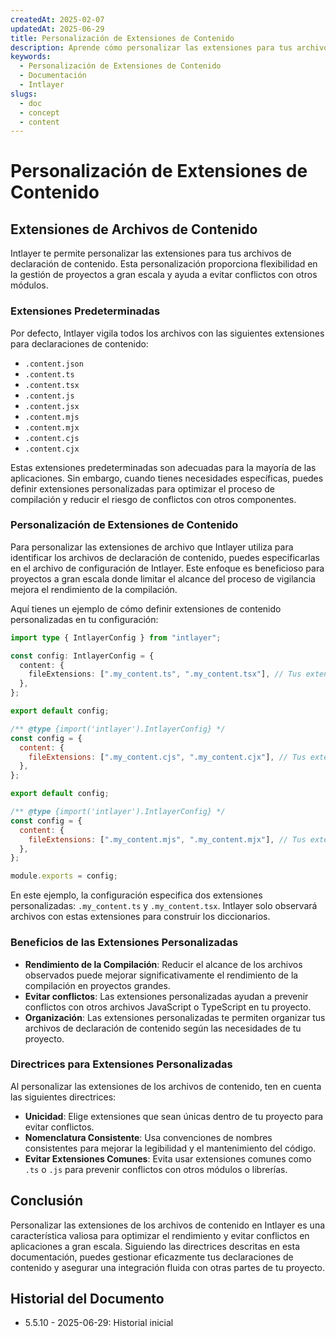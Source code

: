 ```yaml
---
createdAt: 2025-02-07
updatedAt: 2025-06-29
title: Personalización de Extensiones de Contenido
description: Aprende cómo personalizar las extensiones para tus archivos de declaración de contenido. Sigue esta documentación para implementar condiciones de manera eficiente en tu proyecto.
keywords:
  - Personalización de Extensiones de Contenido
  - Documentación
  - Intlayer
slugs:
  - doc
  - concept
  - content
---
```


# Personalización de Extensiones de Contenido

## Extensiones de Archivos de Contenido

Intlayer te permite personalizar las extensiones para tus archivos de declaración de contenido. Esta personalización proporciona flexibilidad en la gestión de proyectos a gran escala y ayuda a evitar conflictos con otros módulos.

### Extensiones Predeterminadas

Por defecto, Intlayer vigila todos los archivos con las siguientes extensiones para declaraciones de contenido:

- `.content.json`
- `.content.ts`
- `.content.tsx`
- `.content.js`
- `.content.jsx`
- `.content.mjs`
- `.content.mjx`
- `.content.cjs`
- `.content.cjx`

Estas extensiones predeterminadas son adecuadas para la mayoría de las aplicaciones. Sin embargo, cuando tienes necesidades específicas, puedes definir extensiones personalizadas para optimizar el proceso de compilación y reducir el riesgo de conflictos con otros componentes.

### Personalización de Extensiones de Contenido

Para personalizar las extensiones de archivo que Intlayer utiliza para identificar los archivos de declaración de contenido, puedes especificarlas en el archivo de configuración de Intlayer. Este enfoque es beneficioso para proyectos a gran escala donde limitar el alcance del proceso de vigilancia mejora el rendimiento de la compilación.

Aquí tienes un ejemplo de cómo definir extensiones de contenido personalizadas en tu configuración:

```typescript fileName="intlayer.config.ts" codeFormat="typescript"
import type { IntlayerConfig } from "intlayer";

const config: IntlayerConfig = {
  content: {
    fileExtensions: [".my_content.ts", ".my_content.tsx"], // Tus extensiones personalizadas
  },
};

export default config;
```

```javascript fileName="intlayer.config.mjs" codeFormat="esm"
/** @type {import('intlayer').IntlayerConfig} */
const config = {
  content: {
    fileExtensions: [".my_content.cjs", ".my_content.cjx"], // Tus extensiones personalizadas
  },
};

export default config;
```

```javascript fileName="intlayer.config.cjs" codeFormat="commonjs"
/** @type {import('intlayer').IntlayerConfig} */
const config = {
  content: {
    fileExtensions: [".my_content.mjs", ".my_content.mjx"], // Tus extensiones personalizadas
  },
};

module.exports = config;
```

En este ejemplo, la configuración especifica dos extensiones personalizadas: `.my_content.ts` y `.my_content.tsx`. Intlayer solo observará archivos con estas extensiones para construir los diccionarios.

### Beneficios de las Extensiones Personalizadas

- **Rendimiento de la Compilación**: Reducir el alcance de los archivos observados puede mejorar significativamente el rendimiento de la compilación en proyectos grandes.
- **Evitar conflictos**: Las extensiones personalizadas ayudan a prevenir conflictos con otros archivos JavaScript o TypeScript en tu proyecto.
- **Organización**: Las extensiones personalizadas te permiten organizar tus archivos de declaración de contenido según las necesidades de tu proyecto.

### Directrices para Extensiones Personalizadas

Al personalizar las extensiones de los archivos de contenido, ten en cuenta las siguientes directrices:

- **Unicidad**: Elige extensiones que sean únicas dentro de tu proyecto para evitar conflictos.
- **Nomenclatura Consistente**: Usa convenciones de nombres consistentes para mejorar la legibilidad y el mantenimiento del código.
- **Evitar Extensiones Comunes**: Evita usar extensiones comunes como `.ts` o `.js` para prevenir conflictos con otros módulos o librerías.

## Conclusión

Personalizar las extensiones de los archivos de contenido en Intlayer es una característica valiosa para optimizar el rendimiento y evitar conflictos en aplicaciones a gran escala. Siguiendo las directrices descritas en esta documentación, puedes gestionar eficazmente tus declaraciones de contenido y asegurar una integración fluida con otras partes de tu proyecto.

## Historial del Documento

- 5.5.10 - 2025-06-29: Historial inicial

